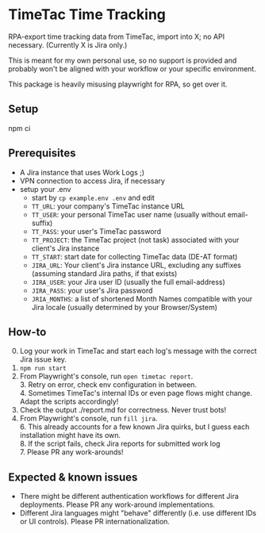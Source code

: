 # TimeTac Time Tracking

RPA-export time tracking data from TimeTac, import into X; no API necessary. (Currently X is Jira only.)

This is meant for my own personal use, so no support is provided and probably won't be aligned with your workflow or your specific environment. 

This package is heavily misusing playwright for RPA, so get over it.

## Setup

npm ci

## Prerequisites  
* A Jira instance that uses Work Logs ;)  
* VPN connection to access Jira, if necessary  
* setup your .env  
  * start by `cp example.env .env` and edit  
  * `TT_URL`: your company's TimeTac instance URL  
  * `TT_USER`: your personal TimeTac user name (usually without email-suffix)
  * `TT_PASS`: your user's TimeTac password
  * `TT_PROJECT`: the TimeTac project (not task) associated with your client's Jira instance
  * `TT_START`: start date for collecting TimeTac data (DE-AT format)
  * `JIRA_URL`: Your client's Jira instance URL, excluding any suffixes (assuming standard Jira paths, if that exists)
  * `JIRA_USER`: your Jira user ID (usually the full email-address)
  * `JIRA_PASS`: your user's Jira password
  * `JRIA_MONTHS`: a list of shortened Month Names compatible with your Jira locale (usually determined by your Browser/System)

## How-to

0. Log your work in TimeTac and start each log's message with the correct Jira issue key.  
1. `npm run start`
2. From Playwright's console, run `open timetac report`.  
   3. Retry on error, check env configuration in between.  
   4. Sometimes TimeTac's internal IDs or even page flows might change. Adapt the scripts accordingly!  
4. Check the output ./report.md for correctness. Never trust bots!  
5. From Playwright's console, run `fill jira`.  
   6. This already accounts for a few known Jira quirks, but I guess each installation might have its own.  
   8. If the script fails, check Jira reports for submitted work log   
   7. Please PR any work-arounds!  

## Expected & known issues
* There might be different authentication workflows for different Jira deployments. Please PR any work-around implementations.  
* Different Jira languages might "behave" differently (i.e. use different IDs or UI controls). Please PR internationalization.  
